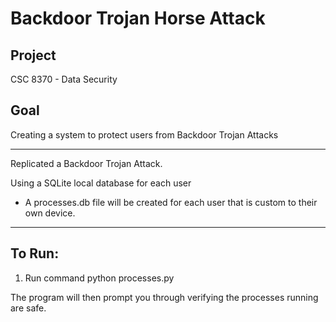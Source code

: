 # Backdoor Trojan Horse Attack
## Project
CSC 8370 - Data Security

## Goal
Creating a system to protect users from Backdoor Trojan Attacks

---
Replicated a Backdoor Trojan Attack.

Using a SQLite local database for each user 
  - A processes.db file will be created for each user that is custom to their own device.
  
 ---
 ## To Run:
 1. Run command python processes.py 
 
 The program will then prompt you through verifying the processes running are safe. 
